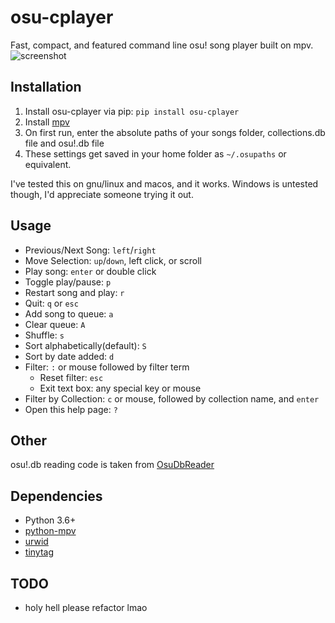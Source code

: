 # osu-cplayer
Fast, compact, and featured command line osu! song player built on mpv.
![screenshot](https://github.com/eshrh/osu-cplayer/raw/master/2020-04-23-161205_1920x1080_scrot.png)

## Installation
1. Install osu-cplayer via pip: `pip install osu-cplayer`
2. Install [mpv](https://mpv.io/installation/)
3. On first run, enter the absolute paths of your songs folder, collections.db file and osu!.db file
4. These settings get saved in your home folder as `~/.osupaths` or equivalent.

I've tested this on gnu/linux and macos, and it works. Windows is untested though, I'd appreciate someone trying it out.

## Usage
+ Previous/Next Song: `left`/`right`
+ Move Selection: `up`/`down`, left click, or scroll
+ Play song: `enter` or double click
+ Toggle play/pause: `p`
+ Restart song and play: `r`
+ Quit: `q` or `esc`
+ Add song to queue: `a`
+ Clear queue: `A`
+ Shuffle: `s`
+ Sort alphabetically(default): `S`
+ Sort by date added: `d`
+ Filter: `:` or mouse followed by filter term
	+ Reset filter: `esc`
	+ Exit text box: any special key or mouse
+ Filter by Collection: `c` or mouse, followed by collection name, and `enter`
+ Open this help page: `?`

## Other
osu!.db reading code is taken from [OsuDbReader](https://github.com/Awlexus/PyOsuDBReader/)

## Dependencies
+ Python 3.6+
+ [python-mpv](https://github.com/jaseg/python-mpv)
+ [urwid](https://github.com/urwid/urwid/wiki/Installation-instructions)
+ [tinytag](https://github.com/devsnd/tinytag)

## TODO
+ holy hell please refactor lmao
